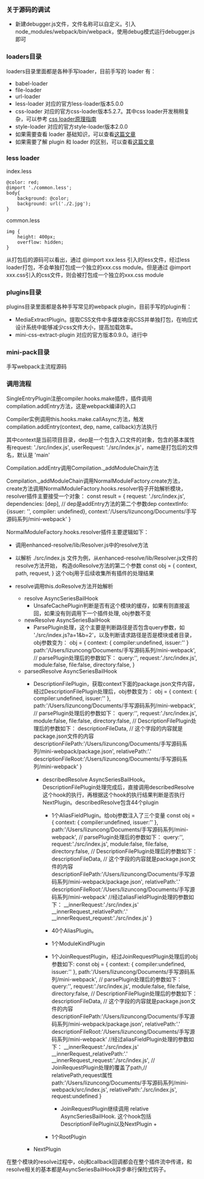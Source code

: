 ### 关于源码的调试
- 新建debugger.js文件，文件名称可以自定义。引入node_modules/webpack/bin/webpack，使用debug模式运行debugger.js即可

### loaders目录
loaders目录里面都是各种手写loader，目前手写的 loader 有：
- babel-loader
- file-loader
- url-loader
- less-loader 对应的官方less-loader版本5.0.0
- css-loader 对应的官方css-loader版本5.2.7。其中css loader开发稍稍复杂，可以参考 [css loader原理指南](https://github.com/lizuncong/mini-webpack/blob/master/loaders/css-loader/readme.md)
- style-loader 对应的官方style-loader版本2.0.0
- 如果需要查看 loader 基础知识，可以查看[这篇文章](https://github.com/lizuncong/mini-webpack/blob/master/loaders/loader%E6%8C%87%E5%8D%97.md)
- 如果需要了解 plugin 和 loader 的区别，可以查看[这篇文章](https://github.com/lizuncong/Front-End-Development-Notes/blob/master/%E5%89%8D%E7%AB%AF%E7%9F%A5%E8%AF%86%E4%BD%93%E7%B3%BB(%E5%85%A8%E9%9D%A2)/webpack/loader%E5%92%8Cplugin%E7%9A%84%E5%8C%BA%E5%88%AB.md)

### less loader
index.less
```less
@color: red;
@import './common.less';
body{
    background: @color;
    background: url('./2.jpg');
}
```
common.less
```less
img {
    height: 400px;
    overflow: hidden;
}
```
从打包后的源码可以看出，通过 @import xxx.less 引入的less文件，经过less loader打包，不会单独打包成一个独立的xxx.css module。但是通过 @import xxx.css引入的css文件，则会被打包成一个独立的xxx.css module

### plugins目录
plugins目录里面都是各种手写常见的webpack plugin，目前手写的plugin有：
- MediaExtractPlugin。提取CSS文件中多媒体查询CSS并单独打包，在响应式设计系统中能够减少css文件大小，提高加载效率。
- mini-css-extract-plugin 对应的官方版本0.9.0。进行中


### mini-pack目录
手写webpack主流程源码


### 调用流程

SingleEntryPlugin注册compiler.hooks.make插件，插件调用
compilation.addEntry方法，这是webpack编译的入口


Compiler实例调用this.hooks.make.callAsync方法，触发compilation.addEntry(context, dep, name, callback)方法执行

其中context是当前项目目录，dep是一个包含入口文件的对象，包含的基本属性有request: './src/index.js', userRequest: './src/index.js'，name是打包后的文件名，默认是 'main'


Compilation.addEntry调用Compilation._addModuleChain方法

Compilation._addModuleChain调用NormalModuleFactory.create方法，create方法调用NormalModuleFactory.hooks.resolver钩子开始解析模块，resolver插件主要接受一个对象：
const result = {
    request: './src/index.js',
    dependencies: [dep], // dep是addEntry方法的第二个参数dep
    contextInfo: {issuer: '', compiler: undefined},
    context:'/Users/lizuncong/Documents/手写源码系列/mini-webpack'
}

NormalModuleFactory.hooks.resolver插件主要逻辑如下：
- 调用enhanced-resolve/lib/Resolver.js中的resolve方法

- 以解析 ./src/index.js 文件为例，从enhanced-resolve/lib/Resolver.js文件的resolve方法开始， 构造doResolve方法的第二个参数
const obj = {
    context,
    path,
    request,
}
这个obj用于后续收集所有插件的处理结果

- resolve调用this.doResolve方法开始解析
    + resolve AsyncSeriesBailHook  
        + UnsafeCachePlugin判断是否有这个模块的缓存，如果有则直接返回，如果没有则调用下一个插件处理, obj参数不变
    + newResolve AsyncSeriesBailHook
        + ParsePlugin处理，这个主要是判断路径是否包含query参数，如 './src/index.js?a=1&b=2'，以及判断请求路径是否是模块或者目录，obj参数变为：
        obj = {
            context: {
                compiler:undefined,
                issuer:''
            }
            path:'/Users/lizuncong/Documents/手写源码系列/mini-webpack',
            // parsePlugin处理后的参数如下：
            query:'',
            request:'./src/index.js',
            module:false,
            file:false,
            directory:false,
        }
    + parsedResolve AsyncSeriesBailHook
        + DescriptionFilePlugin，获取context下面的package.json文件内容，经过DescriptionFilePlugin处理后，obj参数变为：
        obj = { 
            context: {
                compiler:undefined,
                issuer:''
            },
            path:'/Users/lizuncong/Documents/手写源码系列/mini-webpack',
            // parsePlugin处理后的参数如下：
            query:'',
            request:'./src/index.js',
            module:false,
            file:false,
            directory:false,
            // DescriptionFilePlugin处理后的参数如下：
            descriptionFileData, // 这个字段的内容就是package.json文件的内容
            descriptionFilePath:'/Users/lizuncong/Documents/手写源码系列/mini-webpack/package.json',
            relativePath:'.'
            descriptionFileRoot:'/Users/lizuncong/Documents/手写源码系列/mini-webpack'
        }
            
            + describedResolve AsyncSeriesBailHook。DescriptionFilePlugin处理完成后，直接调用describedResolve这个hook的执行，再根据这个hook的执行结果判断是否执行NextPlugin。describedResolve包含44个plugin

                + 1个AliasFieldPlugin。给obj参数注入了三个变量
                    const obj = {
                        context: {
                            compiler:undefined,
                            issuer:''
                        },
                        path:'/Users/lizuncong/Documents/手写源码系列/mini-webpack',
                        // parsePlugin处理后的参数如下：
                        query:'',
                        request:'./src/index.js',
                        module:false,
                        file:false,
                        directory:false,
                        // DescriptionFilePlugin处理后的参数如下：
                        descriptionFileData, // 这个字段的内容就是package.json文件的内容
                        descriptionFilePath:'/Users/lizuncong/Documents/手写源码系列/mini-webpack/package.json',
                        relativePath:'.'
                        descriptionFileRoot:'/Users/lizuncong/Documents/手写源码系列/mini-webpack' 
                        //经过aliasFieldPlugin处理的参数如下：
                        __innerRequest:'./src/index.js'
                        __innerRequest_relativePath:'.'
                        __innerRequest_request:'./src/index.js'
                    }
                + 40个AliasPlugin。
                + 1个ModuleKindPlugin
                + 1个JoinRequestPlugin，经过JoinRequestPlugin处理后的obj参数如下:
                    const obj = {
                        context: {
                            compiler:undefined,
                            issuer:''
                        },
                        path:'/Users/lizuncong/Documents/手写源码系列/mini-webpack',
                        // parsePlugin处理后的参数如下：
                        query:'',
                        request:'./src/index.js',
                        module:false,
                        file:false,
                        directory:false,
                        // DescriptionFilePlugin处理后的参数如下：
                        descriptionFileData, // 这个字段的内容就是package.json文件的内容
                        descriptionFilePath:'/Users/lizuncong/Documents/手写源码系列/mini-webpack/package.json',
                        relativePath:'.'
                        descriptionFileRoot:'/Users/lizuncong/Documents/手写源码系列/mini-webpack' 
                        //经过aliasFieldPlugin处理的参数如下：
                        __innerRequest:'./src/index.js'
                        __innerRequest_relativePath:'.'
                        __innerRequest_request:'./src/index.js',
                       // JoinRequestPlugin处理的覆盖了path,// relativePath,request属性 
                       path:'/Users/lizuncong/Documents/手写源码系列/mini-webpack/src/index.js',
                       relativePath:'./src/index.js',
                        request:undefined
                    }
                    + JoinRequestPlugin继续调用 relative AsyncSeriesBailHook. 这个hook包括DescriptionFilePlugin以及NextPlugin
                        + 


                + 1个RootPlugin

        + NextPlugin 

在整个模块的resolve过程中，obj和callback回调都会在整个插件流中传递，和resolve相关的基本都是AsyncSeriesBailHook异步串行保险式钩子。